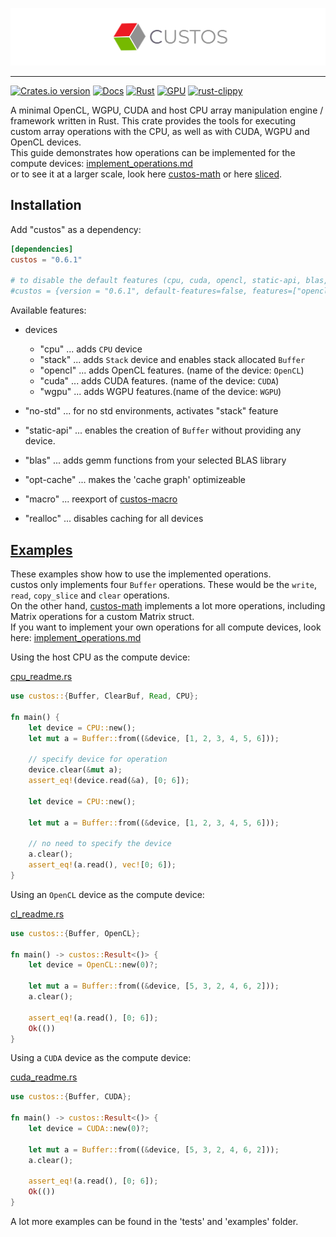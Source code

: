 ![custos logo](assets/custos.png)

<hr/>

[![Crates.io version](https://img.shields.io/crates/v/custos.svg)](https://crates.io/crates/custos)
[![Docs](https://docs.rs/custos/badge.svg?version=0.6.1)](https://docs.rs/custos/0.6.1/custos/)
[![Rust](https://github.com/elftausend/custos/actions/workflows/rust.yml/badge.svg)](https://github.com/elftausend/custos/actions/workflows/rust.yml)
[![GPU](https://github.com/elftausend/custos/actions/workflows/gpu.yml/badge.svg)](https://github.com/elftausend/custos/actions/workflows/gpu.yml)
[![rust-clippy](https://github.com/elftausend/custos/actions/workflows/rust-clippy.yml/badge.svg)](https://github.com/elftausend/custos/actions/workflows/rust-clippy.yml)

A minimal OpenCL, WGPU, CUDA and host CPU array manipulation engine / framework written in Rust.
This crate provides the tools for executing custom array operations with the CPU, as well as with CUDA, WGPU and OpenCL devices.<br>
This guide demonstrates how operations can be implemented for the compute devices: [implement_operations.md](implement_operations.md)<br>
or to see it at a larger scale, look here [custos-math] or here [sliced].

[custos-math]: https://github.com/elftausend/custos-math
[sliced]: https://github.com/elftausend/sliced

## Installation

Add "custos" as a dependency:
```toml
[dependencies]
custos = "0.6.1"

# to disable the default features (cpu, cuda, opencl, static-api, blas, macro) and use an own set of features:
#custos = {version = "0.6.1", default-features=false, features=["opencl", "blas"]}
```

Available features: 
- devices
    - "cpu" ... adds `CPU` device
    - "stack" ... adds `Stack` device and enables stack allocated `Buffer`
    - "opencl" ... adds OpenCL features. (name of the device: `OpenCL`)
    - "cuda" ... adds CUDA features. (name of the device: `CUDA`)
    - "wgpu" ... adds WGPU features.(name of the device: `WGPU`)

- "no-std" ... for no std environments, activates "stack" feature
- "static-api" ... enables the creation of `Buffer` without providing any device.
- "blas" ... adds gemm functions from your selected BLAS library
- "opt-cache" ... makes the 'cache graph' optimizeable
- "macro" ... reexport of [custos-macro]
- "realloc" ... disables caching for all devices

[custos-macro]: https://github.com/elftausend/custos-macro

## [Examples]

These examples show how to use the implemented operations. <br>
custos only implements four `Buffer` operations. These would be the `write`, `read`, `copy_slice` and `clear` operations.<br>
On the other hand, [custos-math] implements a lot more operations, including Matrix operations for a custom Matrix struct.<br>
If you want to implement your own operations for all compute devices, look here: [implement_operations.md](implement_operations.md)

[examples]: https://github.com/elftausend/custos/tree/main/examples

Using the host CPU as the compute device:

[cpu_readme.rs]

[cpu_readme.rs]: https://github.com/elftausend/custos/blob/main/examples/cpu_readme.rs
```rust
use custos::{Buffer, ClearBuf, Read, CPU};

fn main() {
    let device = CPU::new();
    let mut a = Buffer::from((&device, [1, 2, 3, 4, 5, 6]));

    // specify device for operation
    device.clear(&mut a);
    assert_eq!(device.read(&a), [0; 6]);

    let device = CPU::new();

    let mut a = Buffer::from((&device, [1, 2, 3, 4, 5, 6]));

    // no need to specify the device
    a.clear();
    assert_eq!(a.read(), vec![0; 6]);
}
```

Using an `OpenCL` device as the compute device:

[cl_readme.rs]

[cl_readme.rs]: https://github.com/elftausend/custos/blob/main/examples/cl_readme.rs
```rust
use custos::{Buffer, OpenCL};

fn main() -> custos::Result<()> {
    let device = OpenCL::new(0)?;

    let mut a = Buffer::from((&device, [5, 3, 2, 4, 6, 2]));
    a.clear();

    assert_eq!(a.read(), [0; 6]);
    Ok(())
}

```

Using a `CUDA` device as the compute device:

[cuda_readme.rs]

[cuda_readme.rs]: https://github.com/elftausend/custos/blob/main/examples/cuda_readme.rs
```rust
use custos::{Buffer, CUDA};

fn main() -> custos::Result<()> {
    let device = CUDA::new(0)?;

    let mut a = Buffer::from((&device, [5, 3, 2, 4, 6, 2]));
    a.clear();

    assert_eq!(a.read(), [0; 6]);
    Ok(())
}
```

A lot more examples can be found in the 'tests' and 'examples' folder.